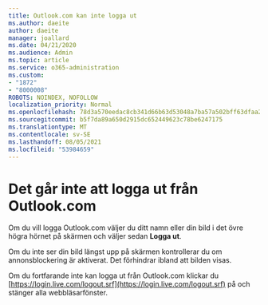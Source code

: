 ```yaml
---
title: Outlook.com kan inte logga ut
ms.author: daeite
author: daeite
manager: joallard
ms.date: 04/21/2020
ms.audience: Admin
ms.topic: article
ms.service: o365-administration
ms.custom:
- "1872"
- "8000008"
ROBOTS: NOINDEX, NOFOLLOW
localization_priority: Normal
ms.openlocfilehash: 78d3a570eedac8cb341d66b63d53048a7ba57a502bff63dfaa2148e087390289
ms.sourcegitcommit: b5f7da89a650d2915dc652449623c78be6247175
ms.translationtype: MT
ms.contentlocale: sv-SE
ms.lasthandoff: 08/05/2021
ms.locfileid: "53984659"
---
```

# <a name="unable-to-sign-out-of-outlookcom"></a>Det går inte att logga ut från Outlook.com

Om du vill logga Outlook.com väljer du ditt namn eller din bild i det övre högra hörnet på skärmen och väljer sedan **Logga ut**.

Om du inte ser din bild längst upp på skärmen kontrollerar du om annonsblockering är aktiverat. Det förhindrar ibland att bilden visas.

Om du fortfarande inte kan logga ut från Outlook.com klickar du [https://login.live.com/logout.srf](https://login.live.com/logout.srf) på och stänger alla webbläsarfönster.